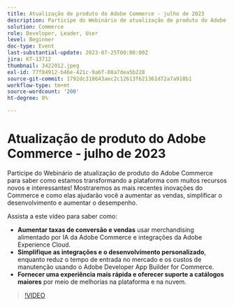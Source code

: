 ```yaml
---
title: Atualização de produto do Adobe Commerce - julho de 2023
description: Participe do Webinário de atualização de produto do Adobe Commerce para saber como estamos transformando a plataforma com muitos recursos novos e interessantes! Mostraremos as mais recentes inovações do Commerce e como elas ajudarão você a aumentar as vendas, simplificar o desenvolvimento e aumentar o desempenho. Assista a este vídeo para saber como - Aumentar as taxas de conversão e vendas usando o merchandising alimentado por IA da Adobe Commerce e integrações da Adobe Experience Cloud.  Simplifique as integrações e o desenvolvimento personalizado e, ao mesmo tempo, reduza o tempo de comercialização e os custos de manutenção usando o Adobe Developer App Builder for Commerce.  Ofereça uma experiência mais rápida e suporte a catálogos maiores por meio de melhorias na plataforma e na nuvem.
solution: Commerce
role: Developer, Leader, User
level: Beginner
doc-type: Event
last-substantial-update: 2023-07-25T00:00:00Z
jira: KT-13712
thumbnail: 3422012.jpeg
exl-id: 77f84912-b46e-421c-9a6f-08a7dea5b228
source-git-commit: 1792dc318643aec2c12613f621361d72a7a918b1
workflow-type: tm+mt
source-wordcount: '200'
ht-degree: 0%

---
```


# Atualização de produto do Adobe Commerce - julho de 2023

Participe do Webinário de atualização de produto do Adobe Commerce para saber como estamos transformando a plataforma com muitos recursos novos e interessantes! Mostraremos as mais recentes inovações do Commerce e como elas ajudarão você a aumentar as vendas, simplificar o desenvolvimento e aumentar o desempenho.

Assista a este vídeo para saber como:

* **Aumentar taxas de conversão e vendas** usar merchandising alimentado por IA da Adobe Commerce e integrações da Adobe Experience Cloud.
* **Simplifique as integrações e o desenvolvimento personalizado**, enquanto reduz o tempo de entrada no mercado e os custos de manutenção usando o Adobe Developer App Builder for Commerce.
* **Fornecer uma experiência mais rápida e oferecer suporte a catálogos maiores** por meio de melhorias na plataforma e na nuvem.

>[!VIDEO](https://video.tv.adobe.com/v/3422012/?learn=on)
